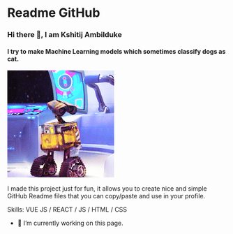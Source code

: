 # Readme GitHub

### Hi there 👋, I am Kshitij Ambilduke
#### I try to make Machine Learning models which sometimes classify dogs as cat.
![I am 99% sure that I am a Machine learning enthusiast according to a 6 layer deep network with a loss of 0.002](https://github.com/Kshitij-Ambilduke/Kshitij-Ambilduke/blob/main/sit-with-me.gif)

I made this project just for fun, it allows you to create nice and simple GitHub Readme files that you can copy/paste and use in your profile.

Skills: VUE JS / REACT / JS / HTML / CSS

- 🔭 I’m currently working on this page. 








